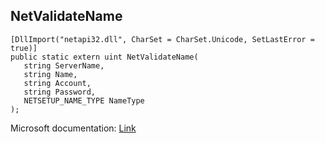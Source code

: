 ## NetValidateName

```
[DllImport("netapi32.dll", CharSet = CharSet.Unicode, SetLastError = true)]
public static extern uint NetValidateName(
   string ServerName,
   string Name,
   string Account,
   string Password,
   NETSETUP_NAME_TYPE NameType
);
```

Microsoft documentation: [Link](https://learn.microsoft.com/en-us/windows/win32/api/lmjoin/nf-lmjoin-netvalidatename)
